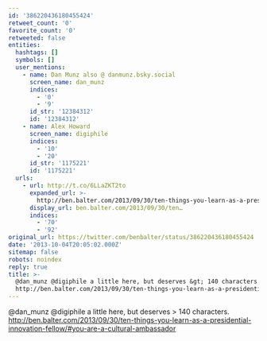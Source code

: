 ```yaml
---
id: '386220436180455424'
retweet_count: '0'
favorite_count: '0'
retweeted: false
entities:
  hashtags: []
  symbols: []
  user_mentions:
    - name: Dan Munz also @ danmunz.bsky.social
      screen_name: dan_munz
      indices:
        - '0'
        - '9'
      id_str: '12384312'
      id: '12384312'
    - name: Alex Howard
      screen_name: digiphile
      indices:
        - '10'
        - '20'
      id_str: '1175221'
      id: '1175221'
  urls:
    - url: http://t.co/6LLaZKT2to
      expanded_url: >-
        http://ben.balter.com/2013/09/30/ten-things-you-learn-as-a-presidential-innovation-fellow/#you-are-a-cultural-ambassador
      display_url: ben.balter.com/2013/09/30/ten…
      indices:
        - '70'
        - '92'
original_url: https://twitter.com/benbalter/status/386220436180455424
date: '2013-10-04T20:05:02.000Z'
sitemap: false
robots: noindex
reply: true
title: >-
  @dan_munz @digiphile a little here, but deserves &gt; 140 characters.
  http://ben.balter.com/2013/09/30/ten-things-you-learn-as-a-presidential-innovation-fellow/#you-are-a-cultural-ambassador
---
```


@dan_munz @digiphile a little here, but deserves &gt; 140 characters. http://ben.balter.com/2013/09/30/ten-things-you-learn-as-a-presidential-innovation-fellow/#you-are-a-cultural-ambassador